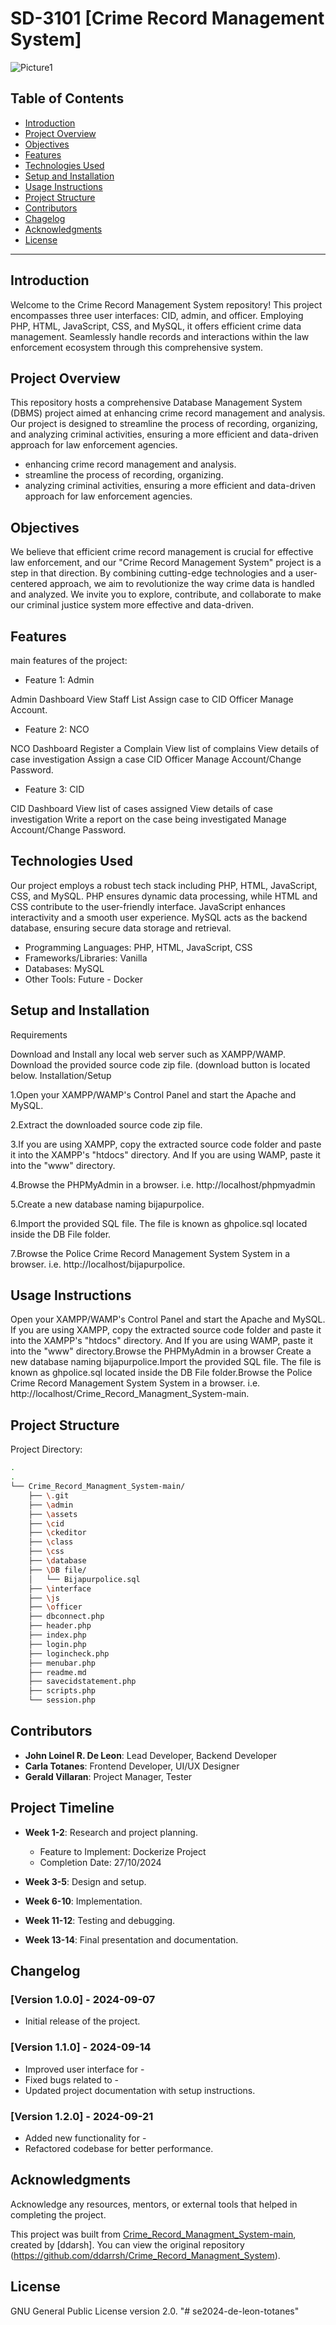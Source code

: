 # SD-3101 [Crime Record Management System]

![Picture1](https://github.com/user-attachments/assets/1760d054-346a-46f7-99a2-6d60cb6830b3)

## Table of Contents
- [Introduction](#introduction)
- [Project Overview](#project-overview)
- [Objectives](#objectives)
- [Features](#features)
- [Technologies Used](#technologies-used)
- [Setup and Installation](#setup-and-installation)
- [Usage Instructions](#usage-instructions)
- [Project Structure](#project-structure)
- [Contributors](#contributors)
- [Chagelog](#changelog)
- [Acknowledgments](#acknowledgments)
- [License](#license)

---

## Introduction
Welcome to the Crime Record Management System repository! This project encompasses three user interfaces: CID, admin, and officer. Employing PHP, HTML, JavaScript, CSS, and MySQL, it offers efficient crime data management. Seamlessly handle records and interactions within the law enforcement ecosystem through this comprehensive system.

## Project Overview
This repository hosts a comprehensive Database Management System (DBMS) project aimed at enhancing crime record management and analysis. Our project is designed to streamline the process of recording, organizing, and analyzing criminal activities, ensuring a more efficient and data-driven approach for law enforcement agencies.
- enhancing crime record management and analysis.
- streamline the process of recording, organizing.
- analyzing criminal activities, ensuring a more efficient and data-driven approach for law enforcement agencies.

## Objectives
We believe that efficient crime record management is crucial for effective law enforcement, and our "Crime Record Management System" project is a step in that direction. By combining cutting-edge technologies and a user-centered approach, we aim to revolutionize the way crime data is handled and analyzed. We invite you to explore, contribute, and collaborate to make our criminal justice system more effective and data-driven.

## Features
main features of the project:
- Feature 1: Admin

Admin Dashboard
View Staff List
Assign case to CID Officer
Manage Account.

- Feature 2: NCO

NCO Dashboard
Register a Complain
View list of complains
View details of case investigation
Assign a case CID Officer
Manage Account/Change Password.

- Feature 3: CID

CID Dashboard
View list of cases assigned
View details of case investigation
Write a report on the case being investigated
Manage Account/Change Password.


## Technologies Used
Our project employs a robust tech stack including PHP, HTML, JavaScript, CSS, and MySQL. PHP ensures dynamic data processing, while HTML and CSS contribute to the user-friendly interface. JavaScript enhances interactivity and a smooth user experience. MySQL acts as the backend database, ensuring secure data storage and retrieval.
- Programming Languages: PHP, HTML, JavaScript, CSS
- Frameworks/Libraries: Vanilla
- Databases: MySQL
- Other Tools: Future - Docker

## Setup and Installation

Requirements

Download and Install any local web server such as XAMPP/WAMP.
Download the provided source code zip file. (download button is located below.
Installation/Setup

1.Open your XAMPP/WAMP's Control Panel and start the Apache and MySQL.

2.Extract the downloaded source code zip file.

3.If you are using XAMPP, copy the extracted source code folder and paste it into the XAMPP's "htdocs" directory. And If you are using WAMP, paste it into the "www" directory.

4.Browse the PHPMyAdmin in a browser. i.e. http://localhost/phpmyadmin

5.Create a new database naming bijapurpolice.

6.Import the provided SQL file. The file is known as ghpolice.sql located inside the DB File folder.

7.Browse the Police Crime Record Management System System in a browser. i.e. http://localhost/bijapurpolice.


## Usage Instructions

Open your XAMPP/WAMP's Control Panel and start the Apache and MySQL. If you are using XAMPP, copy the extracted source code folder and paste it into the XAMPP's "htdocs" directory. And If you are using WAMP, paste it into the "www" directory.Browse the PHPMyAdmin in a browser Create a new database naming bijapurpolice.Import the provided SQL file. The file is known as ghpolice.sql located inside the DB File folder.Browse the Police Crime Record Management System System in a browser. i.e. http://localhost/Crime_Record_Managment_System-main.


## Project Structure
Project Directory:
```bash
.
.
└── Crime_Record_Managment_System-main/
    ├── \.git
    ├── \admin
    ├── \assets
    ├── \cid
    ├── \ckeditor
    ├── \class
    ├── \css
    ├── \database
    ├── \DB file/
    │   └── Bijapurpolice.sql
    ├── \interface
    ├── \js
    ├── \officer  
    ├── dbconnect.php
    ├── header.php
    ├── index.php
    ├── login.php
    ├── logincheck.php
    ├── menubar.php
    ├── readme.md
    ├── savecidstatement.php
    ├── scripts.php
    └── session.php
```

## Contributors

- **John Loinel R. De Leon**: Lead Developer, Backend Developer
- **Carla Totanes**: Frontend Developer, UI/UX Designer
- **Gerald Villaran**: Project Manager, Tester

## Project Timeline

- **Week 1-2**: Research and project planning.

    - Feature to Implement: Dockerize Project
    - Completion Date: 27/10/2024
      
- **Week 3-5**: Design and setup.
- **Week 6-10**: Implementation.
- **Week 11-12**: Testing and debugging.
- **Week 13-14**: Final presentation and documentation.

## Changelog

### [Version 1.0.0] - 2024-09-07
- Initial release of the project.

### [Version 1.1.0] - 2024-09-14
- Improved user interface for -
- Fixed bugs related to -
- Updated project documentation with setup instructions.

### [Version 1.2.0] - 2024-09-21
- Added new functionality for -
- Refactored codebase for better performance.



## Acknowledgments

Acknowledge any resources, mentors, or external tools that helped in completing the project.

This project was built from [Crime_Record_Managment_System-main](https://github.com/ddarrsh/Crime_Record_Managment_System), created by [ddarsh].
You can view the original repository (https://github.com/ddarrsh/Crime_Record_Managment_System).

## License

GNU General Public License version 2.0.
"# se2024-de-leon-totanes" 
